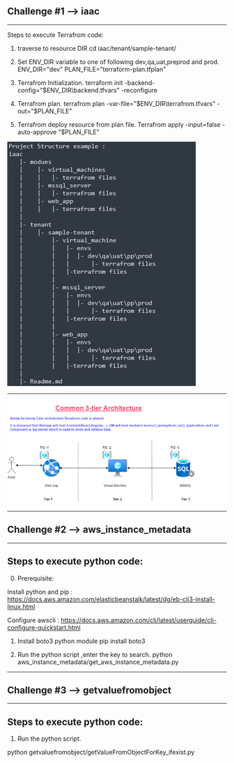 

## Challenge #1 --> iaac
_____________


 Steps to execute Terrafrom code:


 1) traverse to resource DIR
cd iaac/tenant/sample-tenant/<resource>

 2)  Set ENV_DIR variable to one of following dev,qa,uat,preprod and prod.
ENV_DIR="dev"
PLAN_FILE="terraform-plan.tfplan"

 3) Terrafrom Initialization.
terraform init -backend-config="$ENV_DIR\backend.tfvars" -reconfigure

 4) Terrafrom plan.
terrafrom plan -var-file="$ENV_DIR\terrafrom.tfvars" -out="$PLAN_FILE"

 5) Terrafrom deploy resource from plan file.
Terrafrom apply -input=false -auto-approve "$PLAN_FILE"

  
  <img src="./project_structure.PNG">
  
___________________________________________________________________________________

   
   <img src="./3tier.png">


___________________________________________________________________________________

## Challenge #2  --> aws_instance_metadata
_____________


 Steps to execute python code:
-------------------------------

 0) Prerequisite:

Install  python and pip : https://docs.aws.amazon.com/elasticbeanstalk/latest/dg/eb-cli3-install-linux.html

Configure awscli : https://docs.aws.amazon.com/cli/latest/userguide/cli-configure-quickstart.html

 1) Install boto3 python module
pip install boto3


 2) Run the python script ,enter the key to search.
python aws_instance_metadata/get_aws_instance_metadata.py

___________________________________________________________________________________


## Challenge #3 --> getvaluefromobject
______________________________________

 Steps to execute python code:
-------------------------------

 1) Run the python script.

python getvaluefromobject/getValueFromObjectForKey_ifexist.py
